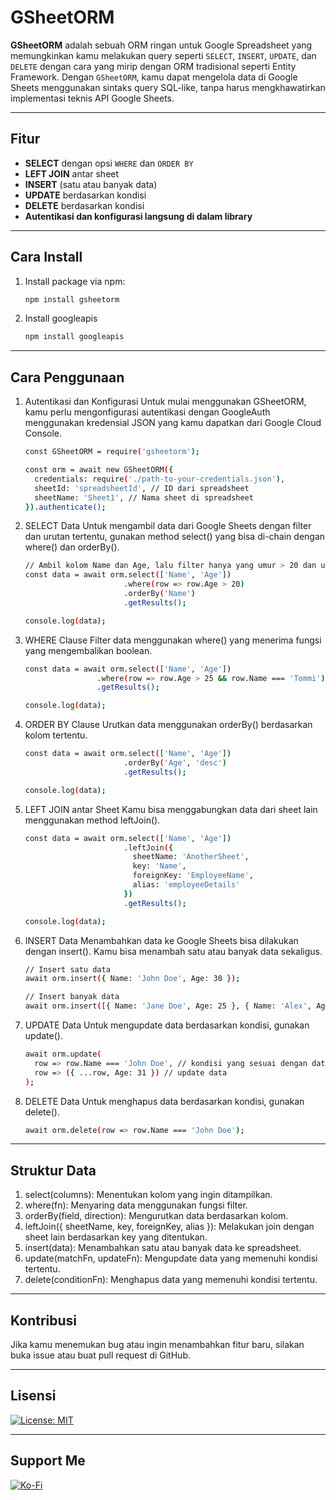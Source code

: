 # GSheetORM

**GSheetORM** adalah sebuah ORM ringan untuk Google Spreadsheet yang memungkinkan kamu melakukan query seperti `SELECT`, `INSERT`, `UPDATE`, dan `DELETE` dengan cara yang mirip dengan ORM tradisional seperti Entity Framework. Dengan `GSheetORM`, kamu dapat mengelola data di Google Sheets menggunakan sintaks query SQL-like, tanpa harus mengkhawatirkan implementasi teknis API Google Sheets.

---

## Fitur

- **SELECT** dengan opsi `WHERE` dan `ORDER BY`
- **LEFT JOIN** antar sheet
- **INSERT** (satu atau banyak data)
- **UPDATE** berdasarkan kondisi
- **DELETE** berdasarkan kondisi
- **Autentikasi dan konfigurasi langsung di dalam library**

---

## Cara Install

1. Install package via npm:

   ```bash
   npm install gsheetorm

2. Install googleapis

   ```bash
   npm install googleapis

---

## Cara Penggunaan

1. Autentikasi dan Konfigurasi
Untuk mulai menggunakan GSheetORM, kamu perlu mengonfigurasi autentikasi dengan GoogleAuth menggunakan kredensial JSON yang kamu dapatkan dari Google Cloud Console.
    ```bash
    const GSheetORM = require('gsheetorm');
    
    const orm = await new GSheetORM({
      credentials: require('./path-to-your-credentials.json'),
      sheetId: 'spreadsheetId', // ID dari spreadsheet
      sheetName: 'Sheet1', // Nama sheet di spreadsheet
    }).authenticate();

2. SELECT Data
Untuk mengambil data dari Google Sheets dengan filter dan urutan tertentu, gunakan method select() yang bisa di-chain dengan where() dan orderBy().
    ```bash
    // Ambil kolom Name dan Age, lalu filter hanya yang umur > 20 dan urutkan berdasarkan Name
    const data = await orm.select(['Name', 'Age'])
                          .where(row => row.Age > 20)
                          .orderBy('Name')
                          .getResults();
    
    console.log(data);

3. WHERE Clause
Filter data menggunakan where() yang menerima fungsi yang mengembalikan boolean.
      ```bash
      const data = await orm.select(['Name', 'Age'])
                      .where(row => row.Age > 25 && row.Name === 'Tommi')
                      .getResults();

      console.log(data);
      
4. ORDER BY Clause
Urutkan data menggunakan orderBy() berdasarkan kolom tertentu.
    ```bash
    const data = await orm.select(['Name', 'Age'])
                          .orderBy('Age', 'desc')
                          .getResults();

    console.log(data);
    
5. LEFT JOIN antar Sheet
Kamu bisa menggabungkan data dari sheet lain menggunakan method leftJoin().
    ```bash
    const data = await orm.select(['Name', 'Age'])
                          .leftJoin({
                            sheetName: 'AnotherSheet',
                            key: 'Name',
                            foreignKey: 'EmployeeName',
                            alias: 'employeeDetails'
                          })
                          .getResults();
    
    console.log(data);
    
6. INSERT Data
Menambahkan data ke Google Sheets bisa dilakukan dengan insert(). Kamu bisa menambah satu atau banyak data sekaligus.
    ```bash
    // Insert satu data
    await orm.insert({ Name: 'John Doe', Age: 30 });
    
    // Insert banyak data
    await orm.insert([{ Name: 'Jane Doe', Age: 25 }, { Name: 'Alex', Age: 28 }]);
    
7. UPDATE Data
Untuk mengupdate data berdasarkan kondisi, gunakan update().
    ```bash
    await orm.update(
      row => row.Name === 'John Doe', // kondisi yang sesuai dengan data
      row => ({ ...row, Age: 31 }) // update data
    );
    
8. DELETE Data
Untuk menghapus data berdasarkan kondisi, gunakan delete().
    ```bash
    await orm.delete(row => row.Name === 'John Doe');

---

## Struktur Data
1. select(columns): Menentukan kolom yang ingin ditampilkan.
2. where(fn): Menyaring data menggunakan fungsi filter.
3. orderBy(field, direction): Mengurutkan data berdasarkan kolom.
4. leftJoin({ sheetName, key, foreignKey, alias }): Melakukan join dengan sheet lain berdasarkan key yang ditentukan.
5. insert(data): Menambahkan satu atau banyak data ke spreadsheet.
6. update(matchFn, updateFn): Mengupdate data yang memenuhi kondisi tertentu.
7. delete(conditionFn): Menghapus data yang memenuhi kondisi tertentu.

---

## Kontribusi
Jika kamu menemukan bug atau ingin menambahkan fitur baru, silakan buka issue atau buat pull request di GitHub.

---

## Lisensi
[![License: MIT](https://img.shields.io/badge/License-MIT-yellow.svg)](https://opensource.org/licenses/MIT)

---

## Support Me
[![Ko-Fi](https://img.shields.io/badge/Ko--fi-F16061?style=for-the-badge&logo=ko-fi&logoColor=white)](https://ko-fi.com/tommirp)
